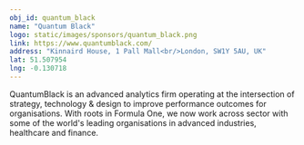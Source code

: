 ```yaml
---
obj_id: quantum_black
name: "Quantum Black"
logo: static/images/sponsors/quantum_black.png
link: https://www.quantumblack.com/
address: "Kinnaird House, 1 Pall Mall<br/>London, SW1Y 5AU, UK"
lat: 51.507954
lng: -0.130718
---
```

QuantumBlack is an advanced analytics firm operating at the intersection of strategy, technology & design to improve performance outcomes for organisations. With roots in Formula One, we now work across sector with some of the world's leading organisations in advanced industries, healthcare and finance.